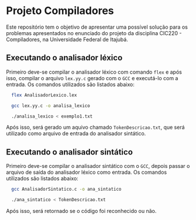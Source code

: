 
# Projeto Compiladores

Este repositório tem o objetivo de apresentar uma possível solução para os problemas apresentados no enunciado do projeto da disciplina CIC220 - Compiladores, na Universidade Federal de Itajubá.


## Executando o analisador léxico

Primeiro deve-se compilar o analisador léxico com comando `flex` e após isso, compilar o arquivo `lex.yy.c` gerado com o `GCC` e executá-lo com a entrada. Os comandos utilizados são listados abaixo:

```bash
  flex AnalisadorLexico.lex

  gcc lex.yy.c -o analisa_lexico

  ./analisa_lexico < exemplo1.txt
```

Após isso, será gerado um aquivo chamado `TokenDescricao.txt`, que será utilizado como arquivo de entrada do analisador sintático.

## Executando o analisador sintático

Primeiro deve-se compilar o analisador sintático com o `GCC`, depois passar o arquivo de saída do analisador léxico como entrada. Os comandos utilizados são listados abaixo:

```bash
  gcc AnalisadorSintatico.c -o ana_sintatico

  ./ana_sintatico < TokenDescricao.txt
```

Após isso, será retornado se o código foi reconhecido ou não.